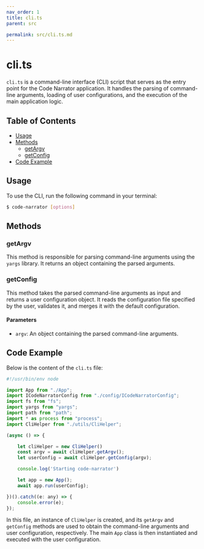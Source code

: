 ```yaml
---
nav_order: 1
title: cli.ts
parent: src

permalink: src/cli.ts.md
---
```


# cli.ts

`cli.ts` is a command-line interface (CLI) script that serves as the entry point for the Code Narrator application. It handles the parsing of command-line arguments, loading of user configurations, and the execution of the main application logic.

## Table of Contents

- [Usage](#usage)
- [Methods](#methods)
  - [getArgv](#getargv)
  - [getConfig](#getconfig)
- [Code Example](#code-example)

## Usage

To use the CLI, run the following command in your terminal:

```bash
$ code-narrator [options]
```

## Methods

### getArgv

This method is responsible for parsing command-line arguments using the `yargs` library. It returns an object containing the parsed arguments.

### getConfig

This method takes the parsed command-line arguments as input and returns a user configuration object. It reads the configuration file specified by the user, validates it, and merges it with the default configuration.

#### Parameters

- `argv`: An object containing the parsed command-line arguments.

## Code Example

Below is the content of the `cli.ts` file:

```javascript
#!/usr/bin/env node

import App from "./App";
import ICodeNarratorConfig from "./config/ICodeNarratorConfig";
import fs from "fs";
import yargs from "yargs";
import path from "path";
import * as process from "process";
import CliHelper from "./utils/CliHelper";

(async () => {

    let cliHelper = new CliHelper()
    const argv = await cliHelper.getArgv();
    let userConfig = await cliHelper.getConfig(argv);

    console.log('Starting code-narrator')

    let app = new App();
    await app.run(userConfig);

})().catch((e: any) => {
    console.error(e);
});
```

In this file, an instance of `CliHelper` is created, and its `getArgv` and `getConfig` methods are used to obtain the command-line arguments and user configuration, respectively. The main `App` class is then instantiated and executed with the user configuration.